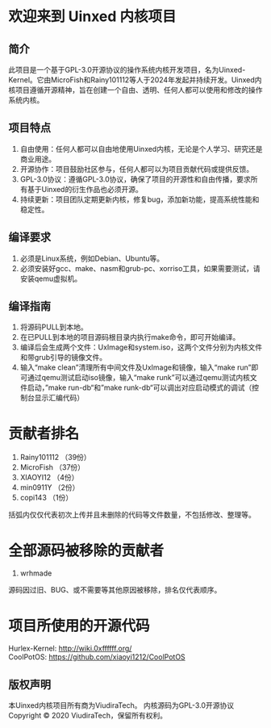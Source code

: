 # 欢迎来到 Uinxed 内核项目

## 简介

此项目是一个基于GPL-3.0开源协议的操作系统内核开发项目，名为Uinxed-Kernel。它由MicroFish和Rainy101112等人于2024年发起并持续开发。Uinxed内核项目遵循开源精神，旨在创建一个自由、透明、任何人都可以使用和修改的操作系统内核。

## 项目特点

1. 自由使用：任何人都可以自由地使用Uinxed内核，无论是个人学习、研究还是商业用途。
2. 开源协作：项目鼓励社区参与，任何人都可以为项目贡献代码或提供反馈。
3. GPL-3.0协议：遵循GPL-3.0协议，确保了项目的开源性和自由传播，要求所有基于Uinxed的衍生作品也必须开源。
4. 持续更新：项目团队定期更新内核，修复bug，添加新功能，提高系统性能和稳定性。

## 编译要求

1. 必须是Linux系统，例如Debian、Ubuntu等。
2. 必须安装好gcc、make、nasm和grub-pc、xorriso工具，如果需要测试，请安装qemu虚拟机。

## 编译指南

1. 将源码PULL到本地。
2. 在已PULL到本地的项目源码根目录内执行make命令，即可开始编译。
3. 编译后会生成两个文件：UxImage和system.iso，这两个文件分别为内核文件和带grub引导的镜像文件。
4. 输入“make clean”清理所有中间文件及UxImage和镜像，输入“make run”即可通过qemu测试启动iso镜像，输入“make runk”可以通过qemu测试内核文件启动，”make run-db“和”make runk-db“可以调出对应启动模式的调试（控制台显示汇编代码）

# 贡献者排名

1. Rainy101112	（39份）
2. MicroFish	（37份）
3. XIAOYI12		（4份）
4. min0911Y		（2份）
5. copi143		（1份）

括弧内仅仅代表初次上传并且未删除的代码等文件数量，不包括修改、整理等。

# 全部源码被移除的贡献者

1. wrhmade

源码因过旧、BUG、或不需要等其他原因被移除，排名仅代表顺序。

# 项目所使用的开源代码

Hurlex-Kernel: http://wiki.0xffffff.org/  
CoolPotOS: https://github.com/xiaoyi1212/CoolPotOS  

## 版权声明

本Uinxed内核项目所有商为ViudiraTech。
内核源码为GPL-3.0开源协议
Copyright © 2020 ViudiraTech，保留所有权利。
